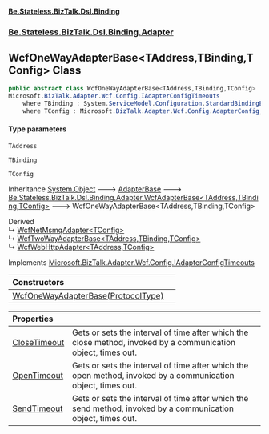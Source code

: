 #### [Be.Stateless.BizTalk.Dsl.Binding](README.md 'README')
### [Be.Stateless.BizTalk.Dsl.Binding.Adapter](Be.Stateless.BizTalk.Dsl.Binding.Adapter.md 'Be.Stateless.BizTalk.Dsl.Binding.Adapter')

## WcfOneWayAdapterBase<TAddress,TBinding,TConfig> Class

```csharp
public abstract class WcfOneWayAdapterBase<TAddress,TBinding,TConfig> : Be.Stateless.BizTalk.Dsl.Binding.Adapter.WcfAdapterBase<TAddress, TBinding, TConfig>,
Microsoft.BizTalk.Adapter.Wcf.Config.IAdapterConfigTimeouts
    where TBinding : System.ServiceModel.Configuration.StandardBindingElement, new()
    where TConfig : Microsoft.BizTalk.Adapter.Wcf.Config.AdapterConfig, Microsoft.BizTalk.Adapter.Wcf.Config.IAdapterConfigAddress, Microsoft.BizTalk.Adapter.Wcf.Config.IAdapterConfigIdentity, Microsoft.BizTalk.Adapter.Wcf.Config.IAdapterConfigTimeouts, new()
```
#### Type parameters

<a name='Be.Stateless.BizTalk.Dsl.Binding.Adapter.WcfOneWayAdapterBase_TAddress,TBinding,TConfig_.TAddress'></a>

`TAddress`

<a name='Be.Stateless.BizTalk.Dsl.Binding.Adapter.WcfOneWayAdapterBase_TAddress,TBinding,TConfig_.TBinding'></a>

`TBinding`

<a name='Be.Stateless.BizTalk.Dsl.Binding.Adapter.WcfOneWayAdapterBase_TAddress,TBinding,TConfig_.TConfig'></a>

`TConfig`

Inheritance [System.Object](https://docs.microsoft.com/en-us/dotnet/api/System.Object 'System.Object') &#129106; [AdapterBase](AdapterBase.md 'Be.Stateless.BizTalk.Dsl.Binding.Adapter.AdapterBase') &#129106; [Be.Stateless.BizTalk.Dsl.Binding.Adapter.WcfAdapterBase&lt;](WcfAdapterBase_TAddress,TBinding,TConfig_.md 'Be.Stateless.BizTalk.Dsl.Binding.Adapter.WcfAdapterBase<TAddress,TBinding,TConfig>')[TAddress](WcfOneWayAdapterBase_TAddress,TBinding,TConfig_.md#Be.Stateless.BizTalk.Dsl.Binding.Adapter.WcfOneWayAdapterBase_TAddress,TBinding,TConfig_.TAddress 'Be.Stateless.BizTalk.Dsl.Binding.Adapter.WcfOneWayAdapterBase<TAddress,TBinding,TConfig>.TAddress')[,](WcfAdapterBase_TAddress,TBinding,TConfig_.md 'Be.Stateless.BizTalk.Dsl.Binding.Adapter.WcfAdapterBase<TAddress,TBinding,TConfig>')[TBinding](WcfOneWayAdapterBase_TAddress,TBinding,TConfig_.md#Be.Stateless.BizTalk.Dsl.Binding.Adapter.WcfOneWayAdapterBase_TAddress,TBinding,TConfig_.TBinding 'Be.Stateless.BizTalk.Dsl.Binding.Adapter.WcfOneWayAdapterBase<TAddress,TBinding,TConfig>.TBinding')[,](WcfAdapterBase_TAddress,TBinding,TConfig_.md 'Be.Stateless.BizTalk.Dsl.Binding.Adapter.WcfAdapterBase<TAddress,TBinding,TConfig>')[TConfig](WcfOneWayAdapterBase_TAddress,TBinding,TConfig_.md#Be.Stateless.BizTalk.Dsl.Binding.Adapter.WcfOneWayAdapterBase_TAddress,TBinding,TConfig_.TConfig 'Be.Stateless.BizTalk.Dsl.Binding.Adapter.WcfOneWayAdapterBase<TAddress,TBinding,TConfig>.TConfig')[&gt;](WcfAdapterBase_TAddress,TBinding,TConfig_.md 'Be.Stateless.BizTalk.Dsl.Binding.Adapter.WcfAdapterBase<TAddress,TBinding,TConfig>') &#129106; WcfOneWayAdapterBase<TAddress,TBinding,TConfig>

Derived  
&#8627; [WcfNetMsmqAdapter&lt;TConfig&gt;](WcfNetMsmqAdapter_TConfig_.md 'Be.Stateless.BizTalk.Dsl.Binding.Adapter.WcfNetMsmqAdapter<TConfig>')  
&#8627; [WcfTwoWayAdapterBase&lt;TAddress,TBinding,TConfig&gt;](WcfTwoWayAdapterBase_TAddress,TBinding,TConfig_.md 'Be.Stateless.BizTalk.Dsl.Binding.Adapter.WcfTwoWayAdapterBase<TAddress,TBinding,TConfig>')  
&#8627; [WcfWebHttpAdapter&lt;TAddress,TConfig&gt;](WcfWebHttpAdapter_TAddress,TConfig_.md 'Be.Stateless.BizTalk.Dsl.Binding.Adapter.WcfWebHttpAdapter<TAddress,TConfig>')

Implements [Microsoft.BizTalk.Adapter.Wcf.Config.IAdapterConfigTimeouts](https://docs.microsoft.com/en-us/dotnet/api/Microsoft.BizTalk.Adapter.Wcf.Config.IAdapterConfigTimeouts 'Microsoft.BizTalk.Adapter.Wcf.Config.IAdapterConfigTimeouts')

| Constructors | |
| :--- | :--- |
| [WcfOneWayAdapterBase(ProtocolType)](WcfOneWayAdapterBase_TAddress,TBinding,TConfig_.WcfOneWayAdapterBase(ProtocolType).md 'Be.Stateless.BizTalk.Dsl.Binding.Adapter.WcfOneWayAdapterBase<TAddress,TBinding,TConfig>.WcfOneWayAdapterBase(Microsoft.BizTalk.Deployment.Binding.ProtocolType)') | |

| Properties | |
| :--- | :--- |
| [CloseTimeout](WcfOneWayAdapterBase_TAddress,TBinding,TConfig_.CloseTimeout.md 'Be.Stateless.BizTalk.Dsl.Binding.Adapter.WcfOneWayAdapterBase<TAddress,TBinding,TConfig>.CloseTimeout') | Gets or sets the interval of time after which the close method, invoked by a communication object, times out. |
| [OpenTimeout](WcfOneWayAdapterBase_TAddress,TBinding,TConfig_.OpenTimeout.md 'Be.Stateless.BizTalk.Dsl.Binding.Adapter.WcfOneWayAdapterBase<TAddress,TBinding,TConfig>.OpenTimeout') | Gets or sets the interval of time after which the open method, invoked by a communication object, times out. |
| [SendTimeout](WcfOneWayAdapterBase_TAddress,TBinding,TConfig_.SendTimeout.md 'Be.Stateless.BizTalk.Dsl.Binding.Adapter.WcfOneWayAdapterBase<TAddress,TBinding,TConfig>.SendTimeout') | Gets or sets the interval of time after which the send method, invoked by a communication object, times out. |
